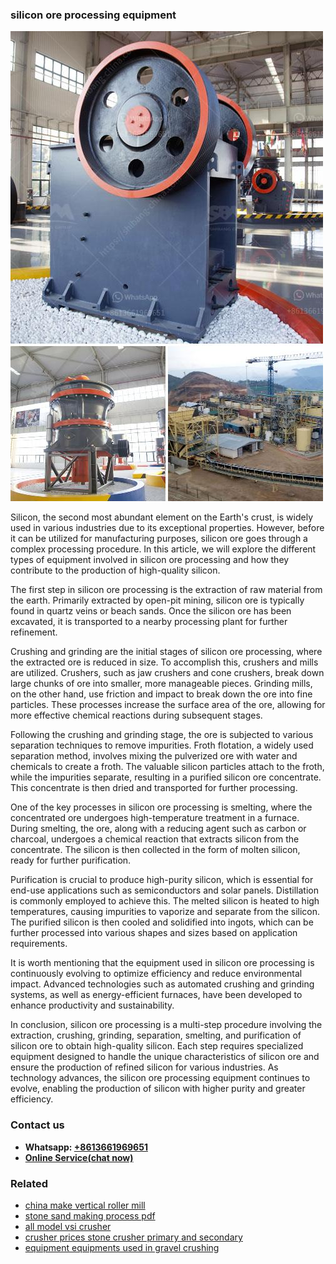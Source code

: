 <h3>silicon ore processing equipment</h3><img src='1708663628.jpg' alt=''><p>Silicon, the second most abundant element on the Earth's crust, is widely used in various industries due to its exceptional properties. However, before it can be utilized for manufacturing purposes, silicon ore goes through a complex processing procedure. In this article, we will explore the different types of equipment involved in silicon ore processing and how they contribute to the production of high-quality silicon.</p><p>The first step in silicon ore processing is the extraction of raw material from the earth. Primarily extracted by open-pit mining, silicon ore is typically found in quartz veins or beach sands. Once the silicon ore has been excavated, it is transported to a nearby processing plant for further refinement.</p><p>Crushing and grinding are the initial stages of silicon ore processing, where the extracted ore is reduced in size. To accomplish this, crushers and mills are utilized. Crushers, such as jaw crushers and cone crushers, break down large chunks of ore into smaller, more manageable pieces. Grinding mills, on the other hand, use friction and impact to break down the ore into fine particles. These processes increase the surface area of the ore, allowing for more effective chemical reactions during subsequent stages.</p><p>Following the crushing and grinding stage, the ore is subjected to various separation techniques to remove impurities. Froth flotation, a widely used separation method, involves mixing the pulverized ore with water and chemicals to create a froth. The valuable silicon particles attach to the froth, while the impurities separate, resulting in a purified silicon ore concentrate. This concentrate is then dried and transported for further processing.</p><p>One of the key processes in silicon ore processing is smelting, where the concentrated ore undergoes high-temperature treatment in a furnace. During smelting, the ore, along with a reducing agent such as carbon or charcoal, undergoes a chemical reaction that extracts silicon from the concentrate. The silicon is then collected in the form of molten silicon, ready for further purification.</p><p>Purification is crucial to produce high-purity silicon, which is essential for end-use applications such as semiconductors and solar panels. Distillation is commonly employed to achieve this. The melted silicon is heated to high temperatures, causing impurities to vaporize and separate from the silicon. The purified silicon is then cooled and solidified into ingots, which can be further processed into various shapes and sizes based on application requirements.</p><p>It is worth mentioning that the equipment used in silicon ore processing is continuously evolving to optimize efficiency and reduce environmental impact. Advanced technologies such as automated crushing and grinding systems, as well as energy-efficient furnaces, have been developed to enhance productivity and sustainability.</p><p>In conclusion, silicon ore processing is a multi-step procedure involving the extraction, crushing, grinding, separation, smelting, and purification of silicon ore to obtain high-quality silicon. Each step requires specialized equipment designed to handle the unique characteristics of silicon ore and ensure the production of refined silicon for various industries. As technology advances, the silicon ore processing equipment continues to evolve, enabling the production of silicon with higher purity and greater efficiency.</p><h3>Contact us</h3><ul><li><strong>Whatsapp:&nbsp;<a href="https://wa.me/8613661969651">+8613661969651</a></strong></li><li><a href="https://swt.shibang-china.com/?git&amp;zhl&amp;silicon ore processing equipment"><strong>Online Service(chat now)</strong></a></li></ul><h3>Related</h3><ul><li><a href='china make vertical roller mill.md'>china make vertical roller mill</a></li><li><a href='stone sand making process pdf.md'>stone sand making process pdf</a></li><li><a href='all model vsi crusher.md'>all model vsi crusher</a></li><li><a href='crusher prices stone crusher primary and secondary.md'>crusher prices stone crusher primary and secondary</a></li><li><a href='equipment equipments used in gravel crushing.md'>equipment equipments used in gravel crushing</a></li></ul>